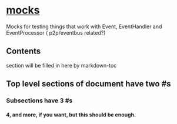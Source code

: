 # [mocks](./mocks)

Mocks for testing things that work with Event, EventHandler and EventProcessor (
p2p/eventbus related?)

<!-- ToC start -->

## Contents

section will be filled in here by markdown-toc

<!-- ToC end -->

## Top level sections of document have two #s

### Subsections have 3 #s

#### 4, and more, if you want, but this should be enough.

<!-- 
# to regenerate this file:
markdown-toc README.md --replace --skip-headers 2 --inline --header "##  Contents"
-->

